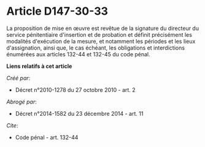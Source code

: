 # Article D147-30-33

La proposition de mise en œuvre est revêtue de la signature du directeur du service pénitentiaire d'insertion et de probation
et définit précisément les modalités d'exécution de la mesure, et notamment les périodes et les lieux d'assignation, ainsi
que, le cas échéant, les obligations et interdictions énumérées aux articles 132-44 et 132-45 du code pénal.

**Liens relatifs à cet article**

_Créé par_:

  - Décret n°2010-1278 du 27 octobre 2010 - art. 2

_Abrogé par_:

  - Décret n°2014-1582 du 23 décembre 2014 - art. 11

_Cite_:

  - Code pénal - art. 132-44
